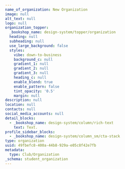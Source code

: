 ```yaml
---
name_of_organization: New Organization
image: null
alt_text: null
logo: null
organization_topper:
  _bookshop_name: design-system/topper/organization
  heading: null
  subheading: null
  use_large_background: false
  styles:
    vibe: down-to-business
    background_c: null
    gradient_1: null
    gradient_2: null
    gradient_3: null
    heading_c: null
    enable_blend: true
    enable_pattern: false
    tint_opacity: '0.5'
    margin: null
description: null
location: null
contacts: null
social_media_accounts: null
detail_blocks:
  - _bookshop_name: design-system/column/rich-text
    text: Text.
profile_sidebar_blocks:
  - _bookshop_name: design-system/column_sm/cta-stack
type: organization
uuid: 49fbefc8-400a-44b8-929a-e05c8f42e7fb
metadata:
  type: Club/Organization
_schema: student_organization
---
```

